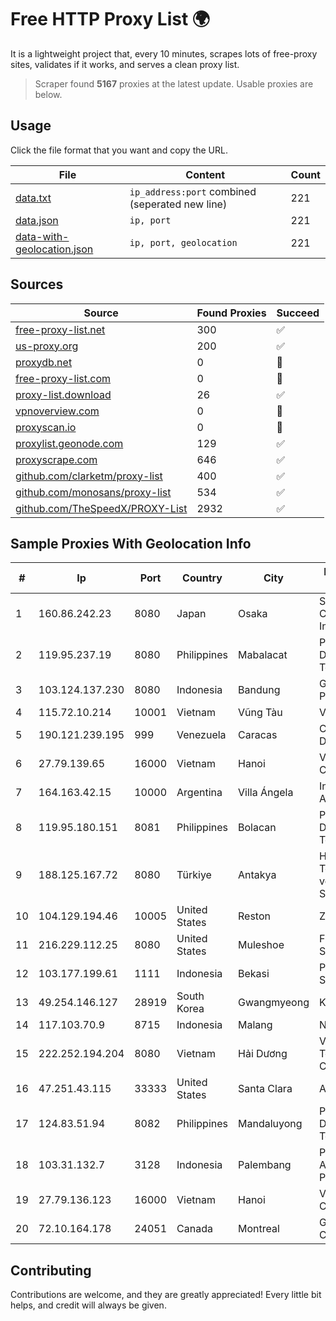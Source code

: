 
# Free HTTP Proxy List 🌍

It is a lightweight project that, every 10 minutes, scrapes lots of free-proxy sites, validates if it works, and serves a clean proxy list.


> Scraper found **5167** proxies at the latest update. Usable proxies are below.

## Usage

Click the file format that you want and copy the URL.


|File|Content|Count|
|----|-------|-----|
|[data.txt](https://raw.githubusercontent.com/themiralay/Proxy-List-World/master/data.txt)|`ip_address:port` combined (seperated new line)|221|
|[data.json](https://raw.githubusercontent.com/themiralay/Proxy-List-World/master/data.json)|`ip, port`|221|
|[data-with-geolocation.json](https://raw.githubusercontent.com/themiralay/Proxy-List-World/master/data-with-geolocation.json)|`ip, port, geolocation`|221|

## Sources

|Source|Found Proxies|Succeed|
|------|-------------|-------|
|[free-proxy-list.net](https://free-proxy-list.net)|300|✅|
|[us-proxy.org](https://www.us-proxy.org)|200|✅|
|[proxydb.net](http://proxydb.net)|0|🚫|
|[free-proxy-list.com](https://free-proxy-list.com/?page=&port=&type%5B%5D=http&type%5B%5D=https&up_time=0&search=Search)|0|🚫|
|[proxy-list.download](https://www.proxy-list.download/HTTP)|26|✅|
|[vpnoverview.com](https://vpnoverview.com/privacy/anonymous-browsing/free-proxy-servers)|0|🚫|
|[proxyscan.io](https://www.proxyscan.io)|0|🚫|
|[proxylist.geonode.com](https://proxylist.geonode.com/api/proxy-list?limit=300&page=1&sort_by=lastChecked&sort_type=desc&protocols=http,https)|129|✅|
|[proxyscrape.com](https://api.proxyscrape.com/v2/?request=displayproxies&protocol=http&timeout=10000&country=all&ssl=all&anonymity=all)|646|✅|
|[github.com/clarketm/proxy-list](https://raw.githubusercontent.com/clarketm/proxy-list/master/proxy-list-raw.txt)|400|✅|
|[github.com/monosans/proxy-list](https://raw.githubusercontent.com/monosans/proxy-list/main/proxies/http.txt)|534|✅|
|[github.com/TheSpeedX/PROXY-List](https://raw.githubusercontent.com/TheSpeedX/PROXY-List/master/http.txt)|2932|✅|


## Sample Proxies With Geolocation Info

|#|Ip|Port|Country|City|Internet Service Provider|
|-|--|----|-------|----|-------------------------|
|1|160.86.242.23|8080|Japan|Osaka|Sony Network Communications Inc|
|2|119.95.237.19|8080|Philippines|Mabalacat|Philippine Long Distance Telephone Co.|
|3|103.124.137.230|8080|Indonesia|Bandung|Global Media Data Prima|
|4|115.72.10.214|10001|Vietnam|Vũng Tàu|VIETELmetro|
|5|190.121.239.195|999|Venezuela|Caracas|Corporacion Digitel C.A|
|6|27.79.139.65|16000|Vietnam|Hanoi|Viettel Corporation|
|7|164.163.42.15|10000|Argentina|Villa Ángela|Interret Villa Angela SRL|
|8|119.95.180.151|8081|Philippines|Bolacan|Philippine Long Distance Telephone Co.|
|9|188.125.167.72|8080|Türkiye|Antakya|High Speed Telekomunikasyon ve Hab. Hiz. Ltd. Sti.|
|10|104.129.194.46|10005|United States|Reston|ZSCALER, INC.|
|11|216.229.112.25|8080|United States|Muleshoe|Five Area Systems, LLC|
|12|103.177.199.61|1111|Indonesia|Bekasi|PT Eyza Kausa Sinergi Abadi|
|13|49.254.146.127|28919|South Korea|Gwangmyeong|Korea Telecom|
|14|117.103.70.9|8715|Indonesia|Malang|NARATEL|
|15|222.252.194.204|8080|Vietnam|Hải Dương|VietNam Post and Telecom Corporation|
|16|47.251.43.115|33333|United States|Santa Clara|Alibaba Cloud LLC|
|17|124.83.51.94|8082|Philippines|Mandaluyong|Philippine Long Distance Telephone Co.|
|18|103.31.132.7|3128|Indonesia|Palembang|PT Arthatama Adhiprima Persada|
|19|27.79.136.123|16000|Vietnam|Hanoi|Viettel Corporation|
|20|72.10.164.178|24051|Canada|Montreal|GloboTech Communications|



## Contributing

Contributions are welcome, and they are greatly appreciated! Every
little bit helps, and credit will always be given.

